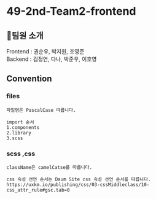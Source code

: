 # 49-2nd-Team2-frontend

## 🐶팀원 소개

Frontend : 권순우, 박지원, 조영준  
Backend : 김정연, 다나, 박준우, 이호영

## Convention

### files

```
파일명은 PascalCase 따릅니다.

import 순서
1.components
2.library
3.scss
```

### scss ,css

```
className은 camelCatse를 따릅니다.

css 속성 선언 순서는 Daum Site css 속성 선언 순서를 따릅니다.
https://uxkm.io/publishing/css/03-cssMiddleclass/10-css_attr_rule#gsc.tab=0
```
